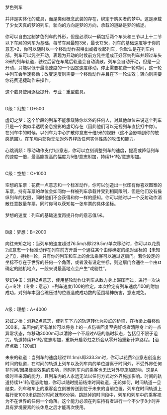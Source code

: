 <title>梦色列车</title>
<meta name="GENERATOR" content="WinCHM">
<meta http-equiv="Content-Type" content="text/html; charset=gb2312">
<br>梦色列车
<br>
<br>并非是实体化的载具，而是类似概念武装的存在，绑定于购买者的梦中。这是承载了少女天真的梦的列车，驶向的方向是梦的方向，承载的道路是梦的旅途。
<br>
<br>你可以自由定制梦色列车的外形，但是必须以一辆包括两个车头和三节以上十二节以下车厢的列车为基础，每节车厢最短3米，最长12米，列车的基础速度等于你的意志*2，你可以随时以一个移动动作召唤出或者收起列车，你默认是在列车内部。列车可以凭空开动，表现为开动的时候前方凭空组成正好容纳列车并超过车头3米的列车轨道，驶过后留在车尾后轨道会自动溃散。列车会自动开动，但是一旦开动，只能以低于最高速度的一个固定速度移动，停止需要花费一轮时间，这一轮中列车会半速移动；改变速度则需要一个移动动作并且在下一轮生效；转向则需要你花费迅捷动作来操作。
<br>
<br>这个载具使用逐级提升，专业：重型载具。
<br>
<br>
<br>D级：幻想：D+500
<br>
<br>虚幻之梦：这个阶段的列车不能承载除你以外的任何人，对其他单位来说这个列车只是一个类似半透明全息投影的虚幻存在（因此他们可以无视列车直接打中你）。在列车中的时候，以列车为中心扩散你意志十倍/米的视野（这不会影响到你的敏感范围）。在车厢内部你无法对外界释放任何实体性质的攻击和能力。
<br>
<br>心跳调频：移动动作支付1点意志，你可以立刻调整列车的速度，提高或降低列车的速度一倍，最高能提高的幅度为5倍/意志附加，持续1+1轮/意志附加。
<br>
<br>
<br>C级：空想：C+1000
<br>
<br>空想的车票：花费一点意志和一个标准动作，你可以创造出一张印有你喜欢图案的车票，持有车票的单位会如同你一样被列车承载并受到相同限制，但是他们没有操纵列车的权限，同时他们不会获得和你一样的感知。你可以随时以一个反射动作消散任意数量车票，同时你可以获知每一张车票的具体坐标。
<br>
<br>梦想的速度：列车的基础速度再提升你的意志值/米。
<br>
<br>
<br>B级：梦想：B+2000
<br>
<br>向往未知之地：当列车的速度超过76.5m/s即229.5m/单次移动时，你可以以花费2点意志一个标准动作在列车前方开启一个通往某个由你确定的绝对坐标的【未知之门】，持续一轮，只有你的列车和车上的合法乘客可以通过这扇门。若你设定的坐标不存在于世界的任何一个角落，或者没有设定坐标，则这扇门会通往一个由st确定的随机地点，一般来说最高地点会产生“戏剧性”。
<br>
<br>梦幻冲击：消耗2点意志，使用整轮动作让列车从敌方身上碾压而过，进行一次决心+专注（专业：意志）+列车速度/100的检定，本次检定有列车速度/100的附加成功，对列车本回合碾压过的位置造成成功数的范围精神伤害，意志减免。
<br>
<br>
<br>A级：理想：A+4000
<br>
<br>彩虹之桥：消耗2点意志，使列车下方的轨道转化为彩虹的桥梁，在桥梁上每移动300米，车厢内的所有单位可以将身上的一点伤害回复至完好或者清除身上的一点异常状态，每移动3000m可以清除一个不超过A级的临时状态，包括但不限于诅咒，轨道持续1+1轮/意志附加，重新开启彩虹之桥会从零开始重新计算路程。【治疗点数：120点】
<br>
<br>未来的轨道：当列车的速度超过111.1m/s即333.3m时，你可以花费2点意志创造出时间的轨道，在时间的轨道上列车以及列车内的单位游离于时间外，不受外界任何非时间/因果律类效果的影响，同时列车内的乘客也无法对外界施加影响，这是A级时空来源的能力，且列车内的人永远无法以任何方式对外界施加影响。时间的轨道持续1+1轮/意志附加，你可以随时提前结束时间轨道，无论如何，时间轨道一旦结束，列车和车上的乘客会立刻被传送到位于未来的当前位置，列车在时间轨道上每行驶1000米跳跃的时间就有6分钟。跳跃掉的时间段中，列车和列车中的乘客视为不在世界的任何一个角落。这个能力必须在列车持有者进行一个不少于8小时并具有梦境要素的长休息之后才能再次使用。
<br>
<br>
<br>
<br>
<br>